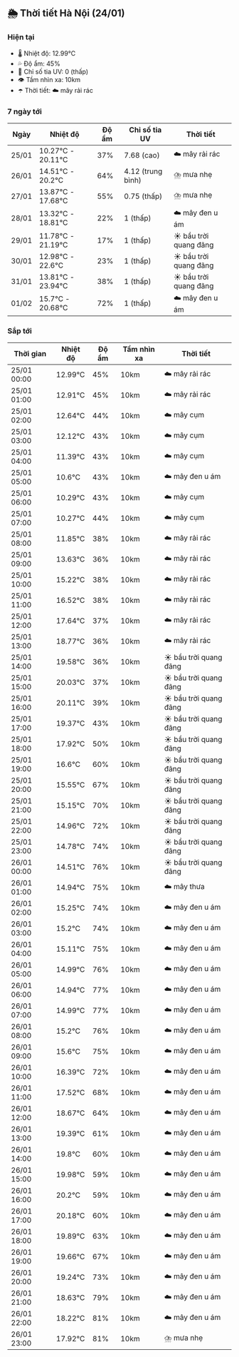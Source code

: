 ## 🌦️ Thời tiết Hà Nội (24/01)

### Hiện tại

- 🌡️ Nhiệt độ: 12.99℃
- 💦 Độ ẩm: 45%
- 🌟 Chỉ số tia UV: 0 (thấp)
- 👁️ Tầm nhìn xa: 10km
- ☂️ Thời tiết: ☁️ mây rải rác

### 7 ngày tới

| Ngày | Nhiệt độ | Độ ẩm | Chỉ số tia UV | Thời tiết |
| --- | --- | --- | --- | --- |
| 25/01 | 10.27℃ - 20.11℃ | 37% | 7.68 (cao) | ☁️ mây rải rác |
| 26/01 | 14.51℃ - 20.2℃ | 64% | 4.12 (trung bình) | ⛈️ mưa nhẹ |
| 27/01 | 13.87℃ - 17.68℃ | 55% | 0.75 (thấp) | ⛈️ mưa nhẹ |
| 28/01 | 13.32℃ - 18.81℃ | 22% | 1 (thấp) | ☁️ mây đen u ám |
| 29/01 | 11.78℃ - 21.19℃ | 17% | 1 (thấp) | ☀️ bầu trời quang đãng |
| 30/01 | 12.98℃ - 22.6℃ | 23% | 1 (thấp) | ☀️ bầu trời quang đãng |
| 31/01 | 13.81℃ - 23.94℃ | 38% | 1 (thấp) | ☀️ bầu trời quang đãng |
| 01/02 | 15.7℃ - 20.68℃ | 72% | 1 (thấp) | ☁️ mây đen u ám |

### Sắp tới

| Thời gian | Nhiệt độ | Độ ẩm | Tầm nhìn xa | Thời tiết |
| --- | --- | --- | --- | --- |
| 25/01 00:00 | 12.99℃ | 45% | 10km | ☁️ mây rải rác |
| 25/01 01:00 | 12.91℃ | 45% | 10km | ☁️ mây rải rác |
| 25/01 02:00 | 12.64℃ | 44% | 10km | ☁️ mây cụm |
| 25/01 03:00 | 12.12℃ | 43% | 10km | ☁️ mây cụm |
| 25/01 04:00 | 11.39℃ | 43% | 10km | ☁️ mây cụm |
| 25/01 05:00 | 10.6℃ | 43% | 10km | ☁️ mây đen u ám |
| 25/01 06:00 | 10.29℃ | 43% | 10km | ☁️ mây cụm |
| 25/01 07:00 | 10.27℃ | 44% | 10km | ☁️ mây cụm |
| 25/01 08:00 | 11.85℃ | 38% | 10km | ☁️ mây rải rác |
| 25/01 09:00 | 13.63℃ | 36% | 10km | ☁️ mây rải rác |
| 25/01 10:00 | 15.22℃ | 38% | 10km | ☁️ mây rải rác |
| 25/01 11:00 | 16.52℃ | 38% | 10km | ☁️ mây rải rác |
| 25/01 12:00 | 17.64℃ | 37% | 10km | ☁️ mây rải rác |
| 25/01 13:00 | 18.77℃ | 36% | 10km | ☁️ mây rải rác |
| 25/01 14:00 | 19.58℃ | 36% | 10km | ☀️ bầu trời quang đãng |
| 25/01 15:00 | 20.03℃ | 37% | 10km | ☀️ bầu trời quang đãng |
| 25/01 16:00 | 20.11℃ | 39% | 10km | ☀️ bầu trời quang đãng |
| 25/01 17:00 | 19.37℃ | 43% | 10km | ☀️ bầu trời quang đãng |
| 25/01 18:00 | 17.92℃ | 50% | 10km | ☀️ bầu trời quang đãng |
| 25/01 19:00 | 16.6℃ | 60% | 10km | ☀️ bầu trời quang đãng |
| 25/01 20:00 | 15.55℃ | 67% | 10km | ☀️ bầu trời quang đãng |
| 25/01 21:00 | 15.15℃ | 70% | 10km | ☀️ bầu trời quang đãng |
| 25/01 22:00 | 14.96℃ | 72% | 10km | ☀️ bầu trời quang đãng |
| 25/01 23:00 | 14.78℃ | 74% | 10km | ☀️ bầu trời quang đãng |
| 26/01 00:00 | 14.51℃ | 76% | 10km | ☀️ bầu trời quang đãng |
| 26/01 01:00 | 14.94℃ | 75% | 10km | ☁️ mây thưa |
| 26/01 02:00 | 15.25℃ | 74% | 10km | ☁️ mây đen u ám |
| 26/01 03:00 | 15.2℃ | 74% | 10km | ☁️ mây đen u ám |
| 26/01 04:00 | 15.11℃ | 75% | 10km | ☁️ mây đen u ám |
| 26/01 05:00 | 14.99℃ | 76% | 10km | ☁️ mây đen u ám |
| 26/01 06:00 | 14.94℃ | 77% | 10km | ☁️ mây đen u ám |
| 26/01 07:00 | 14.99℃ | 77% | 10km | ☁️ mây đen u ám |
| 26/01 08:00 | 15.2℃ | 76% | 10km | ☁️ mây đen u ám |
| 26/01 09:00 | 15.6℃ | 75% | 10km | ☁️ mây đen u ám |
| 26/01 10:00 | 16.39℃ | 72% | 10km | ☁️ mây đen u ám |
| 26/01 11:00 | 17.52℃ | 68% | 10km | ☁️ mây đen u ám |
| 26/01 12:00 | 18.67℃ | 64% | 10km | ☁️ mây đen u ám |
| 26/01 13:00 | 19.39℃ | 61% | 10km | ☁️ mây đen u ám |
| 26/01 14:00 | 19.8℃ | 60% | 10km | ☁️ mây đen u ám |
| 26/01 15:00 | 19.98℃ | 59% | 10km | ☁️ mây đen u ám |
| 26/01 16:00 | 20.2℃ | 59% | 10km | ☁️ mây đen u ám |
| 26/01 17:00 | 20.18℃ | 60% | 10km | ☁️ mây đen u ám |
| 26/01 18:00 | 19.89℃ | 63% | 10km | ☁️ mây đen u ám |
| 26/01 19:00 | 19.66℃ | 67% | 10km | ☁️ mây đen u ám |
| 26/01 20:00 | 19.24℃ | 73% | 10km | ☁️ mây đen u ám |
| 26/01 21:00 | 18.63℃ | 79% | 10km | ☁️ mây đen u ám |
| 26/01 22:00 | 18.22℃ | 81% | 10km | ☁️ mây đen u ám |
| 26/01 23:00 | 17.92℃ | 81% | 10km | ⛈️ mưa nhẹ |
